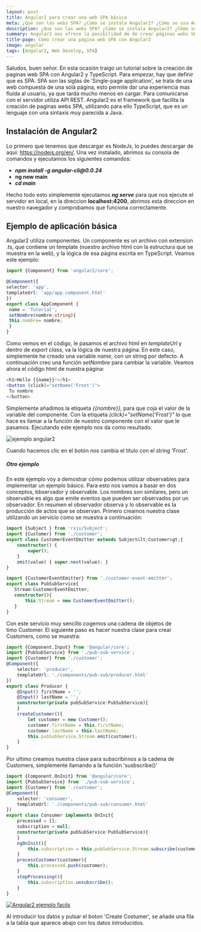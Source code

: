 ```yaml
---
layout: post
title: Angular2 para crear una web SPA básica
meta: ¿Que son las webs SPA? ¿Cómo se instala Angular2? ¿Cómo se usa Angular2?
description: ¿Que son las webs SPA? ¿Cómo se instala Angular2? ¿Cómo se usa Angular2?
summary: Angular2 nos ofrece la posibilidad de de crear páginas webs SPA, es decir páginas compuestas de una sola página, esto tiene la ventaja de ser rápida, para ofrecer la mejor experiencia a los usuarios de nuestra página web. En este artículo iniciaremos un acercamiento a Angular2 para ver que cosas nos puede ofrecer. 
title-page: Cómo crear una página web SPA con Angular2
image: angular
tags: [Angular2, Web Develop, SPA]
---
```



Saludos, buen señor. En esta ocasión traigo un tutorial sobre la creación de paginas web SPA con Angular2 y TypeScript. 
Para empezar, hay que definir que es SPA. SPA son las siglas de 'Single-page application', se trata de una web compuesta de una solá página, esto permite dar una experiencia mas fluida al usuario, ya que tarda mucho menos en cargar. 
Para comunicarse con el servidor utiliza API REST. Angular2 es el framework que facilita la creación de paginas webs SPA, utilizando para ello TypeScript, que es un lenguaje con una sintaxis muy parecida a Java.
<h2>Instalación de Angular2</h2>
Lo primero que tenemos que descargar es NodeJs, lo puedes descargar de aqui: <a href="https://nodejs.org/en/">https://nodejs.org/en/</a>. Una vez instalado, abrimos su consola de comandos y ejecutamos los siguientes comandos:
<ul>
 	<li><em><b>npm install -g angular-cli@0.0.24</b></em></li>
 	<li><b>ng new main</b></li>
 	<li><em><b>cd main</b></em></li>
</ul>
Hecho todo esto simplemente ejecutamos <em><strong>ng serve</strong></em> para que nos ejecute el servidor en local, en la direccion <strong>localhost:4200</strong>, abrimos esta direccion en nuestro navegador y comprobamos que funciona correctamente.
<h2>Ejemplo de aplicación básica</h2>
Angular2 utiliza componentes. Un componente es un archivo con extension .ts, que contiene un template (nuestro archivo html con la estructura que se muestra en la web), y la lógica de esa página escrita en TypeScript. Veamos este ejemplo:

```typescript
import {Component} from 'angular2/core';

@Component({
selector: 'app',
templateUrl: 'app/app.component.html'
})
export class AppComponent {
 name = 'Tutorial';
 setNombre(nombre:string){
 this.nombre= nombre;
 }
}
```

Como vemos en el código, le pasamos el archivo html en <em>templateUrl</em> y dentro de <em>export class</em>, va la lógica de nuestra página. En este caso, simplemente he creado una variable <em>name</em>, con un string por defecto. A continuación creo una función <em>setNombre</em> para cambiar la variable. Veamos ahora el código html de nuestra página:

```typescript
<h1>Hello {{name}}!</h1>
<button (click)="setName('Frost')">
 Tu nombre 
</button>
```

Simplemente añadimos la etiqueta <em>{{nombre}}</em>, para que coja el valor de la variable del componente. Con la etiqueta <em>(click)="setName('Frost')"</em> lo que hace es llamar a la función de nuestro componente con el valor que le pasamos. Ejecutando este ejemplo nos da como resultado:

<img class="responsive-img" src="http://i.imgur.com/W4UhSod.png" alt="ejemplo angular2">

Cuando hacemos clic en el botón nos cambia el titulo con el string 'Frost'.


<h5>Otro ejemplo</h5>
En este ejemplo voy a demostrar cómo podemos utilizar observables para implementar un ejemplo básico. Para esto nos vamos a basar en dos conceptos, bbservador y observable. Los nombres son similares, pero un observable es algo que emite eventos que pueden ser observados por un observador. En resumen el observador observa y lo observable es la producción de actos que se observan. Primero creamos nuestra clase utilizando un servicio como se muestra a continuación:

```typescript
import {Subject } from 'rxjs/Subject';
import {Customer} from './customer';
export class CustomerEventEmitter extends Subject&lt;Customer&gt;{
    constructor() {
        super();
    }
    emit(value) { super.next(value); }
}

import {CustomerEventEmitter} from './customer-event-emitter';
export class PubSubService{
   Stream:CustomerEventEmitter;
   constructor(){
       this.Stream = new CustomerEventEmitter();
   }
}
```

Con este servicio muy sencillo cogemos una cadena de objetos de timo Customer. El siguiente paso es hacer nuestra clase para crear Customers, como se muestra:

```typescript
import {Component,Input} from '@angular/core';
import {PubSubService} from './pub-sub-service';
import {Customer} from './customer';
@Component({
    selector: 'producer',
    templateUrl: './components/pub-sub/producer.html'
})
export class Producer {
    @Input() firstName = '';
    @Input() lastName = '';
    constructor(private pubSubService:PubSubService){
    }
    createCustomer(){
        let customer = new Customer();
        customer.firstName = this.firstName;
        customer.lastName = this.lastName;
        this.pubSubService.Stream.emit(customer);
    }
}
```

Por ultimo creamos nuestra clase para subscribirnos a la cadena de Customers, simplemente llamando a la función 'susbscribe()'

```typescript
import {Component,OnInit} from '@angular/core';
import {PubSubService} from './pub-sub-service';
import {Customer} from './customer';
@Component({
    selector: 'consumer',
    templateUrl: './components/pub-sub/consumer.html'
})
export class Consumer implements OnInit{
    processed = [];
    subscription = null; 
    constructor(private pubSubService:PubSubService){
    }
    ngOnInit(){
        this.subscription = this.pubSubService.Stream.subscribe(customer => this.processCustomer(customer));
    }
    processCustomer(customer){
        this.processed.push(customer);
    }
    stopProcessing(){
        this.subscription.unsubscribe();
    }
}
```
<a href="http://frostq.ml/wp-content/uploads/2016/04/Screenshot_1.png"><img class="responsive-img" src="http://i0.wp.com/frostq.ml/wp-content/uploads/2016/04/Screenshot_1.png" alt="Angular2 ejemplo facils" /></a>

Al introducir los datos y pulsar el boton 'Create Costumer', se añade una fila a la tabla que aparece abajo con los datos introducidos.
